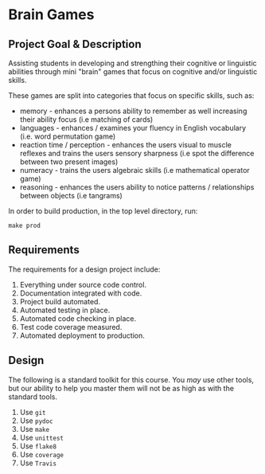 # Brain Games

## Project Goal & Description

Assisting students in developing and strengthing their cognitive or linguistic abilities through mini "brain" games that focus on cognitive and/or linguistic skills.

These games are split into categories that focus on specific skills, such as:

* memory - enhances a persons ability to remember as well increasing their ability focus (i.e matching of cards)
* languages - enhances / examines  your fluency in English vocabulary (i.e. word permutation game)
* reaction time / perception - enhances the users visual to muscle reflexes and trains the users sensory sharpness (i.e spot the difference between two present images)
* numeracy - trains the users algebraic skills (i.e mathematical operator game)
* reasoning - enhances the users ability to notice patterns / relationships between objects (i.e tangrams)



In order to build production, in the top level directory, run:

`make prod`


## Requirements

The requirements for a design project include:

1. Everything under source code control.
1. Documentation integrated with code.
1. Project build automated.
1. Automated testing in place.
1. Automated code checking in place.
1. Test code coverage measured.
1. Automated deployment to production.

## Design

The following is a standard toolkit for this course. You *may* use other tools,
but our ability to help you master them will not be as high as with the
standard tools.

1. Use `git`
1. Use `pydoc`
1. Use `make`
1. Use `unittest`
1. Use `flake8`
1. Use `coverage`
1. Use `Travis`


